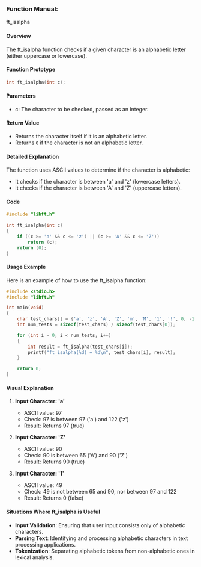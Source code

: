 ### Function Manual: 

ft_isalpha

#### Overview
The ft_isalpha function checks if a given character is an alphabetic letter (either uppercase or lowercase).

#### Function Prototype
```c
int ft_isalpha(int c);
```

#### Parameters
- c: The character to be checked, passed as an integer.

#### Return Value
- Returns the character itself if it is an alphabetic letter.
- Returns `0` if the character is not an alphabetic letter.

#### Detailed Explanation
The function uses ASCII values to determine if the character is alphabetic:
- It checks if the character is between 'a' and 'z' (lowercase letters).
- It checks if the character is between 'A' and 'Z' (uppercase letters).

#### Code
```c
#include "libft.h"

int ft_isalpha(int c)
{
    if ((c >= 'a' && c <= 'z') || (c >= 'A' && c <= 'Z'))
        return (c);
    return (0);
}
```

#### Usage Example
Here is an example of how to use the ft_isalpha function:
```c
#include <stdio.h>
#include "libft.h"

int main(void)
{
    char test_chars[] = {'a', 'z', 'A', 'Z', 'm', 'M', '1', '!', 0, -1, 128};
    int num_tests = sizeof(test_chars) / sizeof(test_chars[0]);

    for (int i = 0; i < num_tests; i++)
    {
        int result = ft_isalpha(test_chars[i]);
        printf("ft_isalpha(%d) = %d\n", test_chars[i], result);
    }

    return 0;
}
```

#### Visual Explanation
1. **Input Character: 'a'**
   - ASCII value: 97
   - Check: 97 is between 97 ('a') and 122 ('z')
   - Result: Returns 97 (true)

2. **Input Character: 'Z'**
   - ASCII value: 90
   - Check: 90 is between 65 ('A') and 90 ('Z')
   - Result: Returns 90 (true)

3. **Input Character: '1'**
   - ASCII value: 49
   - Check: 49 is not between 65 and 90, nor between 97 and 122
   - Result: Returns 0 (false)

#### Situations Where ft_isalpha is Useful
- **Input Validation**: Ensuring that user input consists only of alphabetic characters.
- **Parsing Text**: Identifying and processing alphabetic characters in text processing applications.
- **Tokenization**: Separating alphabetic tokens from non-alphabetic ones in lexical analysis.